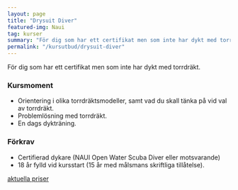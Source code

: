 ```yaml
---
layout: page
title: "Drysuit Diver"
featured-img: Naui
tag: kurser
summary: "För dig som har ett certifikat men som inte har dykt med torrdräkt."
permalink: "/kursutbud/drysuit-diver"
---
```


För dig som har ett certifikat men som inte har dykt med torrdräkt.

### Kursmoment

* Orientering i olika torrdräktsmodeller, samt vad du skall tänka på vid val av torrdräkt.
* Problemlösning med torrdräkt.
* En dags dykträning.

### Förkrav

* Certifierad dykare (NAUI Open Water Scuba Diver eller motsvarande)
* 18 år fylld vid kursstart (15 år med målsmans skriftliga tillåtelse).

[aktuella priser](/kursutbud/priser)
